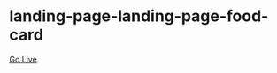 # landing-page-landing-page-food-card

[Go Live ](https://surjkhanal.github.io/landing-page-food-card)
